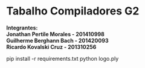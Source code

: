 # Tabalho Compiladores G2
<b> Integrantes: 
  <br>
  Jonathan Pertile Morales - 201410998
  <br>
  Guilherme Berghann Bach - 201420093
  <br>
  Ricardo Kovalski Cruz - 201310256
</b>

pip install -r requirements.txt
python logo.ply
